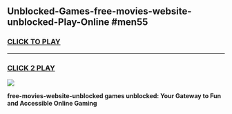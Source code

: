 
## Unblocked-Games-free-movies-website-unblocked-Play-Online #men55
<h3>
<a href="https://news.freeplayer.one?title=free-movies-website-unblocked&ref=3">CLICK TO PLAY</a></h3>
<hr>

<h3>
<a href="https://news.freeplayer.one?title=free-movies-website-unblocked&ref=3">CLICK 2 PLAY</a>
  
</h3>

<a href="https://news.freeplayer.one?title=free-movies-website-unblocked&ref=3"><img src="https://clearcache.store/games.png"></a>


**free-movies-website-unblocked games unblocked: Your Gateway to Fun and Accessible Online Gaming**
